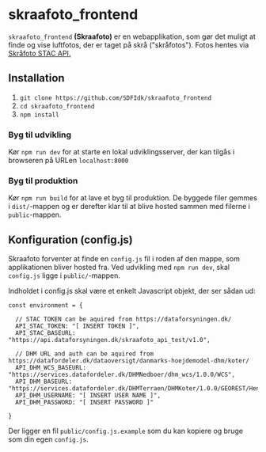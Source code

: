 # skraafoto_frontend

`skraafoto_frontend` **(Skraafoto)** er en webapplikation, som gør det muligt at finde og vise luftfotos, der er taget på skrå ("skråfotos").
Fotos hentes via [Skråfoto STAC API.](https://github.com/SDFIdk/skraafoto_stac_public/blob/main/dokumentation.md)

## Installation 

1. `git clone https://github.com/SDFIdk/skraafoto_frontend`
2. `cd skraafoto_frontend`
3. `npm install`

### Byg til udvikling
Kør `npm run dev` for at starte en lokal udviklingsserver, der kan tilgås i browseren på URLen `localhost:8000`

### Byg til produktion
Kør `npm run build` for at lave et byg til produktion. De byggede filer gemmes i `dist/`-mappen og er derefter klar til at blive hosted sammen med filerne i `public`-mappen.

## Konfiguration (config.js)
Skraafoto forventer at finde en `config.js` fil i roden af den mappe, som applikationen bliver hosted fra.
Ved udvikling med `npm run dev`, skal `config.js` ligge i `public/`-mappen.

Indholdet i config.js skal være et enkelt Javascript objekt, der ser sådan ud:
```
const environment = {
  
  // STAC TOKEN can be aquired from https://dataforsyningen.dk/
  API_STAC_TOKEN: "[ INSERT TOKEN ]",
  API_STAC_BASEURL: "https://api.dataforsyningen.dk/skraafoto_api_test/v1.0",

  // DHM URL and auth can be aquired from https://datafordeler.dk/dataoversigt/danmarks-hoejdemodel-dhm/koter/
  API_DHM_WCS_BASEURL: "https://services.datafordeler.dk/DHMNedboer/dhm_wcs/1.0.0/WCS",
  API_DHM_BASEURL: "https://services.datafordeler.dk/DHMTerraen/DHMKoter/1.0.0/GEOREST/HentKoter",
  API_DHM_USERNAME: "[ INSERT USER NAME ]",
  API_DHM_PASSWORD: "[ INSERT PASSWORD ]"

}
```
Der ligger en fil `public/config.js.example` som du kan kopiere og bruge som din egen `config.js`.
